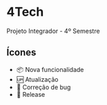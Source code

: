 # 4Tech
Projeto Integrador - 4º Semestre

## Ícones
- :package: Nova funcionalidade
- :up: Atualização
- :bug:  Correção de bug
- :checkered_flag: Release
